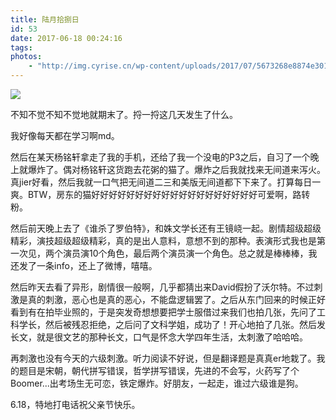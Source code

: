 ```yaml
---
title: 陆月拾捌日
id: 53
date: 2017-06-18 00:24:16
tags:
photos:
    - "http://img.cyrise.cn/wp-content/uploads/2017/07/5673268e8874e301.jpg"
---
```

![](http://img.cyrise.cn/wp-content/uploads/2017/07/5673268e8874e301.jpg)

不知不觉不知不觉地就期末了。捋一捋这几天发生了什么。

我好像每天都在学习啊md。

然后在某天杨铭轩拿走了我的手机，还给了我一个没电的P3之后，自习了一个晚上就爆炸了。偶对杨铭轩这货跑去花粥的猫了。爆炸之后我就找来无间道来泻火。真jier好看，然后我就一口气把无间道二三和美版无间道都下下来了。打算每日一爽。BTW，房东的猫好好好好好好好好好好好好好好好好好好好可爱啊，路转粉。

然后前天晚上去了《谁杀了罗伯特》，和姝文学长还有王镜峣一起。剧情超级超级精彩，演技超级超级精彩，真的是出人意料，意想不到的那种。表演形式我也是第一次见，两个演员演10个角色，最后两个演员演一个角色。总之就是棒棒棒，我还发了一条info，还上了微博，嘻嘻。

然后昨天去看了异形，剧情很一般啊，几乎都猜出来David假扮了沃尔特。不过刺激是真的刺激，恶心也是真的恶心，不能盘逻辑罢了。之后从东门回来的时候正好看到有在拍毕业照的，于是突发奇想想要把学士服借过来我们也拍几张，先问了工科学长，然后被残忍拒绝，之后问了文科学姐，成功了！开心地拍了几张。然后发长文，就是很文艺的那种长文，口气是怀念大学四年生活，太刺激了哈哈哈。

再刺激也没有今天的六级刺激。听力阅读不好说，但是翻译题是真真er地栽了。我的题目是宋朝，朝代拼写错误，哲学拼写错误，先进的不会写，火药写了个Boomer...出考场生无可恋，铁定爆炸。好朋友，一起走，谁过六级谁是狗。

6.18，特地打电话祝父亲节快乐。

